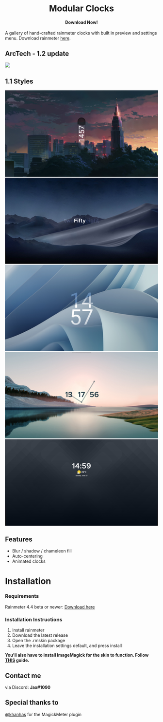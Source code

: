 <h1 align="center">
  Modular Clocks
</h1>

<h4 align="center">Download Now!</h4>

A gallery of hand-crafted rainmeter clocks with built in preview and settings menu. Download rainmeter [here](https://www.rainmeter.net/).

## ArcTech - 1.2 update 
<img src="https://github.com/EnhancedJax/-JaxCore/blob/main/%40Resources/Images/Unified/Splashes/ModularClocksTech.png"/>

## 1.1 Styles
<img src="https://github.com/EnhancedJax/ModularClocks/blob/main/%40Resources/Images/Preview/Fullscale/Measure.png"/>
<img src="https://github.com/EnhancedJax/ModularClocks/blob/main/%40Resources/Images/Preview/Fullscale/Text.png"/>
<img src="https://github.com/EnhancedJax/ModularClocks/blob/main/%40Resources/Images/Preview/Fullscale/Center.png"/>
<img src="https://github.com/EnhancedJax/ModularClocks/blob/main/%40Resources/Images/Preview/Fullscale/Graph.png"/>
<img src="https://github.com/EnhancedJax/ModularClocks/blob/main/%40Resources/Images/Preview/Fullscale/Smart.png"/>

## Features
- Blur / shadow / chameleon fill
- Auto-centering
- Animated clocks

# Installation
### Requirements
Rainmeter 4.4 beta or newer: [Download here](https://www.rainmeter.net/)

### Installation Instructions
1. Install rainmeter
1. Download the latest release
1. Open the .rmskin package 
1. Leave the installation settings default, and press install

**You'll also have to install ImageMagick for the skin to function. Follow [THIS](https://github.com/khanhas/MagickMeter#how-to-install) guide.**
  
## Contact me
via Discord: **Jax#1090**

## Special thanks to
[@khanhas](https://github.com/khanhas) for the MagickMeter plugin
